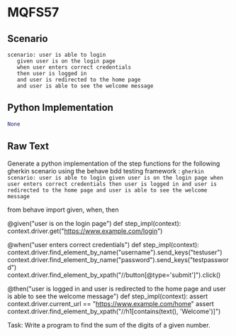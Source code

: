 # MQFS57
## Scenario
```gherkin
scenario: user is able to login 
   given user is on the login page 
   when user enters correct credentials 
   then user is logged in 
   and user is redirected to the home page 
   and user is able to see the welcome message
```


## Python Implementation
```python
None
```


## Raw Text
Generate a python implementation of the step functions for the following gherkin scenario using the behave bdd testing framework : ```gherkin scenario: user is able to login given user is on the login page when user enters correct credentials then user is logged in and user is redirected to the home page and user is able to see the welcome message ```



from behave import given, when, then

@given("user is on the login page")
def step_impl(context):
    context.driver.get("https://www.example.com/login")

@when("user enters correct credentials")
def step_impl(context):
    context.driver.find_element_by_name("username").send_keys("testuser")
    context.driver.find_element_by_name("password").send_keys("testpassword")
    context.driver.find_element_by_xpath("//button[@type='submit']").click()

@then("user is logged in and user is redirected to the home page and user is able to see the welcome message")
def step_impl(context):
    assert context.driver.current_url == "https://www.example.com/home"
    assert context.driver.find_element_by_xpath("//h1[contains(text(), 'Welcome')]")

Task: Write a program to find the sum of the digits of a given number.
